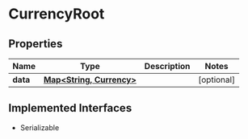 

# CurrencyRoot


## Properties

Name | Type | Description | Notes
------------ | ------------- | ------------- | -------------
**data** | [**Map&lt;String, Currency&gt;**](Currency.md) |  |  [optional]


## Implemented Interfaces

* Serializable


